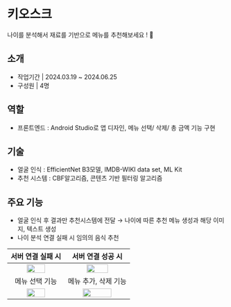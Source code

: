 # 키오스크
나이를 분석해서 재료를 기반으로 메뉴를 추천해보세요 ! 🍙
## 소개
- 작업기간 | 2024.03.19 ~ 2024.06.25
- 구성원 | 4명
## 역할
- 프론트엔드 : Android Studio로 앱 디자인, 메뉴 선택/ 삭제/ 총 금액 기능 구현 
## 기술
- 얼굴 인식 : EfficientNet B3모델, IMDB-WIKI data set, ML Kit
- 추천 시스템 : CBF알고리즘, 콘텐츠 기반 필터링 알고리즘
## 주요 기능
- 얼굴 인식 후 결과만 추천시스템에 전달 → 나이에 따른 추천 메뉴 생성과 해당 이미지, 텍스트 생성
- 나이 분석 연결 실패 시 임의의 음식 추천<br>

|서버 연결 실패 시 |서버 연결 성공 시 |
|:-------:|:------:|
|<img width="60%" src="https://github.com/user-attachments/assets/e60dd3a2-7532-42bf-aa63-ffb680fbbda8">| <img width="60%" src="https://github.com/user-attachments/assets/22fca810-02f0-4f41-928f-230872de64ec">|
|메뉴 선택 기능|메뉴 추가, 삭제 기능|
|<img width="60%" src="https://github.com/user-attachments/assets/03a81bfb-05f5-4abe-ad90-60f68e07e456">|<img width="70%" src="https://github.com/user-attachments/assets/0cf01fd6-8571-4e69-84f0-8ca1dd422444">|

